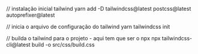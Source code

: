 // instalação inicial tailwind
yarn add -D tailwindcss@latest postcss@latest autoprefixer@latest

// inicia o arquivo de configuração do tailwind
yarn tailwindcss init

// builda o tailwind para o projeto - aqui tem que ser o npx
npx tailwindcss-cli@latest build -o src/css/build.css
